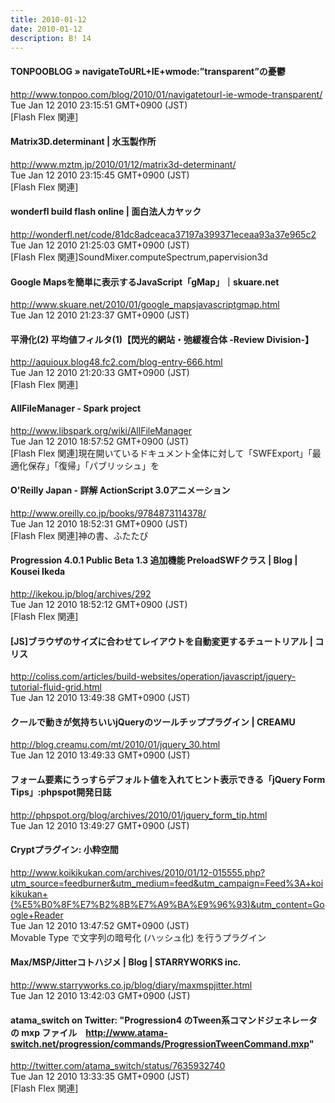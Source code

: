 ```yaml
---
title: 2010-01-12
date: 2010-01-12
description: B! 14
---
```


#### TONPOOBLOG » navigateToURL+IE+wmode:”transparent”の憂鬱 
http://www.tonpoo.com/blog/2010/01/navigatetourl-ie-wmode-transparent/<br>
Tue Jan 12 2010 23:15:51 GMT+0900 (JST)<br>
[Flash Flex 関連]


#### Matrix3D.determinant | 水玉製作所
http://www.mztm.jp/2010/01/12/matrix3d-determinant/<br>
Tue Jan 12 2010 23:15:45 GMT+0900 (JST)<br>
[Flash Flex 関連]


#### wonderfl build flash online | 面白法人カヤック
http://wonderfl.net/code/81dc8adceaca37197a399371eceaa93a37e965c2<br>
Tue Jan 12 2010 21:25:03 GMT+0900 (JST)<br>
[Flash Flex 関連]SoundMixer.computeSpectrum,papervision3d


#### Google Mapsを簡単に表示するJavaScript「gMap」｜skuare.net
http://www.skuare.net/2010/01/google_mapsjavascriptgmap.html<br>
Tue Jan 12 2010 21:23:37 GMT+0900 (JST)<br>


#### 平滑化(2) 平均値フィルタ(1)【閃光的網站・弛緩複合体 -Review Division-】
http://aquioux.blog48.fc2.com/blog-entry-666.html<br>
Tue Jan 12 2010 21:20:33 GMT+0900 (JST)<br>
[Flash Flex 関連]


#### AllFileManager - Spark project
http://www.libspark.org/wiki/AllFileManager<br>
Tue Jan 12 2010 18:57:52 GMT+0900 (JST)<br>
[Flash Flex 関連]現在開いているドキュメント全体に対して「SWFExport」「最適化保存」「復帰」「パブリッシュ」を


#### O'Reilly Japan - 詳解 ActionScript 3.0アニメーション
http://www.oreilly.co.jp/books/9784873114378/<br>
Tue Jan 12 2010 18:52:31 GMT+0900 (JST)<br>
[Flash Flex 関連]神の書、ふたたび


####   Progression 4.0.1 Public Beta 1.3 追加機能 PreloadSWFクラス | Blog | Kousei Ikeda
http://ikekou.jp/blog/archives/292<br>
Tue Jan 12 2010 18:52:12 GMT+0900 (JST)<br>
[Flash Flex 関連]


####   [JS]ブラウザのサイズに合わせてレイアウトを自動変更するチュートリアル | コリス
http://coliss.com/articles/build-websites/operation/javascript/jquery-tutorial-fluid-grid.html<br>
Tue Jan 12 2010 13:49:38 GMT+0900 (JST)<br>


#### クールで動きが気持ちいいjQueryのツールチッププラグイン | CREAMU
http://blog.creamu.com/mt/2010/01/jquery_30.html<br>
Tue Jan 12 2010 13:49:33 GMT+0900 (JST)<br>


#### フォーム要素にうっすらデフォルト値を入れてヒント表示できる「jQuery Form Tips」:phpspot開発日誌
http://phpspot.org/blog/archives/2010/01/jquery_form_tip.html<br>
Tue Jan 12 2010 13:49:27 GMT+0900 (JST)<br>


#### Cryptプラグイン: 小粋空間
http://www.koikikukan.com/archives/2010/01/12-015555.php?utm_source=feedburner&utm_medium=feed&utm_campaign=Feed%3A+koikikukan+(%E5%B0%8F%E7%B2%8B%E7%A9%BA%E9%96%93)&utm_content=Google+Reader<br>
Tue Jan 12 2010 13:47:52 GMT+0900 (JST)<br>
Movable Type で文字列の暗号化 (ハッシュ化) を行うプラグイン


#### Max/MSP/Jitterコトハジメ | Blog | STARRYWORKS inc.
http://www.starryworks.co.jp/blog/diary/maxmspjitter.html<br>
Tue Jan 12 2010 13:42:03 GMT+0900 (JST)<br>


#### atama_switch on Twitter: "Progression4 のTween系コマンドジェネレータの mxp ファイル　http://www.atama-switch.net/progression/commands/ProgressionTweenCommand.mxp"
http://twitter.com/atama_switch/status/7635932740<br>
Tue Jan 12 2010 13:33:35 GMT+0900 (JST)<br>
[Flash Flex 関連]



